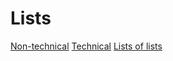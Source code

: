 # Lists
[Non-technical](Non-technical.md)
[Technical](Technical.md)
[Lists of lists](Lists%20of%20lists.md)
